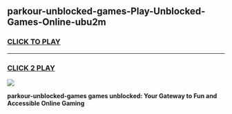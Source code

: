 
## parkour-unblocked-games-Play-Unblocked-Games-Online-ubu2m
<h3>
<a href="https://premium76.site?title=parkour-unblocked-games&ref=25A">CLICK TO PLAY</a></h3>
<hr>

<h3>
<a href="https://premium76.site?title=parkour-unblocked-games&ref=25A">CLICK 2 PLAY</a>
  
</h3>

<a href="https://premium76.site?title=parkour-unblocked-games&ref=25A"><img src="https://clearcache.store/games.png"></a>


**parkour-unblocked-games games unblocked: Your Gateway to Fun and Accessible Online Gaming**
